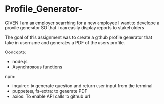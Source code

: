 # Profile_Generator-

GIVEN I am an employer searching for a new employee
I want to develope a provile generator
SO that i can easily display reports to stakeholders

The goal of this assignment was to create a github profile generator that take in username and generates a PDF of the users profile.

Concepts:
- node.js 
- Asynchronous functions

npm:
- inquirer: to generate question and return user input from the terminal
- puppeteer, fs-extra: to generate PDF
- axios: To enable API calls to github url 
